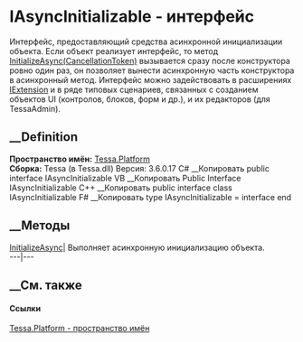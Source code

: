 # IAsyncInitializable - интерфейс
Интерфейс, предоставляющий средства асинхронной инициализации объекта. Если
объект реализует интерфейс, то метод
[InitializeAsync(CancellationToken)](M_Tessa_Platform_IAsyncInitializable_InitializeAsync.htm)
вызывается сразу после конструктора ровно один раз, он позволяет вынести
асинхронную часть конструктора в асинхронный метод. Интерфейс можно
задействовать в расширениях [IExtension](T_Tessa_Extensions_IExtension.htm) и
в ряде типовых сценариев, связанных с созданием объектов UI (контролов,
блоков, форм и др.), и их редакторов (для TessaAdmin).
## __Definition
 **Пространство имён:** [Tessa.Platform](N_Tessa_Platform.htm)  
 **Сборка:** Tessa (в Tessa.dll) Версия: 3.6.0.17
C# __Копировать
     public interface IAsyncInitializable
VB __Копировать
     Public Interface IAsyncInitializable
C++ __Копировать
     public interface class IAsyncInitializable
F# __Копировать
     type IAsyncInitializable = interface end
##  __Методы
[InitializeAsync](M_Tessa_Platform_IAsyncInitializable_InitializeAsync.htm)|
Выполняет асинхронную инициализацию объекта.  
---|---  
##  __См. также
#### Ссылки
[Tessa.Platform - пространство имён](N_Tessa_Platform.htm)

